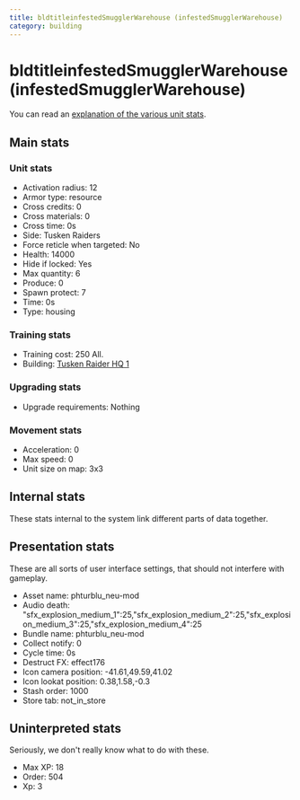 ```yaml
---
title: bldtitleinfestedSmugglerWarehouse (infestedSmugglerWarehouse)
category: building
---
```


# bldtitleinfestedSmugglerWarehouse (infestedSmugglerWarehouse)

You can read an [explanation  of the various unit stats](unitexplained.md).

## Main stats

### Unit stats

  * Activation radius: 12
  * Armor type: resource
  * Cross credits: 0
  * Cross materials: 0
  * Cross time: 0s
  * Side: Tusken Raiders
  * Force reticle when targeted: No
  * Health: 14000
  * Hide if locked: Yes
  * Max quantity: 6
  * Produce: 0
  * Spawn protect: 7
  * Time: 0s
  * Type: housing

### Training stats

  * Training cost: 250 All.
  * Building: [Tusken Raider HQ 1](tuskenHQ.html)

### Upgrading stats

  * Upgrade requirements: Nothing

### Movement stats

  * Acceleration: 0
  * Max speed: 0
  * Unit size on map: 3x3

## Internal stats

These stats internal to the system link different parts of data together.


## Presentation stats

These are all sorts of user interface settings, that should not interfere with gameplay.

  * Asset name: phturblu_neu-mod
  * Audio death: "sfx_explosion_medium_1":25,"sfx_explosion_medium_2":25,"sfx_explosion_medium_3":25,"sfx_explosion_medium_4":25
  * Bundle name: phturblu_neu-mod
  * Collect notify: 0
  * Cycle time: 0s
  * Destruct FX: effect176
  * Icon camera position: -41.61,49.59,41.02
  * Icon lookat position: 0.38,1.58,-0.3
  * Stash order: 1000
  * Store tab: not_in_store

## Uninterpreted stats

Seriously, we don't really know what to do with these.

  * Max XP: 18
  * Order: 504
  * Xp: 3


